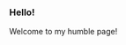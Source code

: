 <html>
  
  <body>
  <h3>Hello!</h3>

Welcome to my humble page!
</body>
</html>
<!--
**aquah2o/aquah2o** is a ✨ _special_ ✨ repository because its `README.md` (this file) appears on your GitHub profile.

Here are some ideas to get you started:



